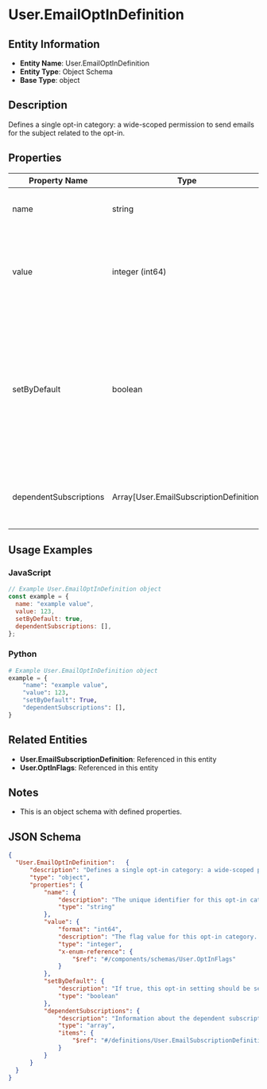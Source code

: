 # User.EmailOptInDefinition

## Entity Information
- **Entity Name**: User.EmailOptInDefinition
- **Entity Type**: Object Schema
- **Base Type**: object

## Description
Defines a single opt-in category: a wide-scoped permission to send emails for the subject related to the opt-in.

## Properties

| Property Name | Type | Description | Required |
|---------------|------|-------------|----------|
| name | string | The unique identifier for this opt-in category. | No |
| value | integer (int64) | The flag value for this opt-in category. For historical reasons, this is defined as a flags enum. | No |
| setByDefault | boolean | If true, this opt-in setting should be set by default in situations where accounts are created without explicit choices about what they're opting into. | No |
| dependentSubscriptions | Array[User.EmailSubscriptionDefinition] | Information about the dependent subscriptions for this opt-in. | No |

## Usage Examples

### JavaScript
```javascript
// Example User.EmailOptInDefinition object
const example = {
  name: "example value",
  value: 123,
  setByDefault: true,
  dependentSubscriptions: [],
};
```

### Python
```python
# Example User.EmailOptInDefinition object
example = {
    "name": "example value",
    "value": 123,
    "setByDefault": True,
    "dependentSubscriptions": [],
}
```

## Related Entities
- **User.EmailSubscriptionDefinition**: Referenced in this entity
- **User.OptInFlags**: Referenced in this entity

## Notes
- This is an object schema with defined properties.

## JSON Schema
```json
{
  "User.EmailOptInDefinition":   {
      "description": "Defines a single opt-in category: a wide-scoped permission to send emails for the subject related to the opt-in.",
      "type": "object",
      "properties": {
          "name": {
              "description": "The unique identifier for this opt-in category.",
              "type": "string"
          },
          "value": {
              "format": "int64",
              "description": "The flag value for this opt-in category. For historical reasons, this is defined as a flags enum.",
              "type": "integer",
              "x-enum-reference": {
                  "$ref": "#/components/schemas/User.OptInFlags"
              }
          },
          "setByDefault": {
              "description": "If true, this opt-in setting should be set by default in situations where accounts are created without explicit choices about what they're opting into.",
              "type": "boolean"
          },
          "dependentSubscriptions": {
              "description": "Information about the dependent subscriptions for this opt-in.",
              "type": "array",
              "items": {
                  "$ref": "#/definitions/User.EmailSubscriptionDefinition"
              }
          }
      }
  }
}
```
